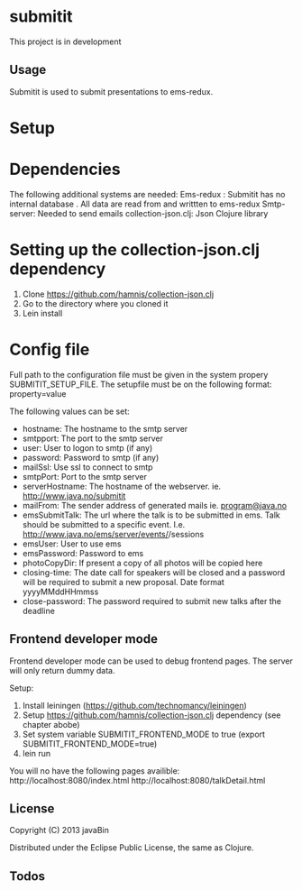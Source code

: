 # submitit

This project is in development

## Usage

Submitit is used to submit presentations to ems-redux.

# Setup

# Dependencies
The following additional systems are needed:
Ems-redux : Submitit has no internal database . All data are read from and writtten to ems-redux
Smtp-server: Needed to send emails
collection-json.clj: Json Clojure library

# Setting up the collection-json.clj dependency
1. Clone https://github.com/hamnis/collection-json.clj
2. Go to the directory where you cloned it
3. Lein install

# Config file
Full path to the configuration file must be given in the system propery SUBMITIT_SETUP_FILE.
The setupfile must be on the following format:
property=value

The following values can be set:
* hostname: The hostname to the smtp server
* smtpport: The port to the smtp server
* user: User to logon to smtp (if any)
* password: Password to smtp (if any)
* mailSsl: Use ssl to connect to smtp
* smtpPort: Port to the smtp server
* serverHostname: The hostname of the webserver. ie. http://www.java.no/submitit
* mailFrom: The sender address of generated mails ie. program@java.no
* emsSubmitTalk: The url where the talk is to be submitted in ems. Talk should be submitted to a specific event. I.e. http://www.java.no/ems/server/events/<event-id>/sessions
* emsUser: User to use ems
* emsPassword: Password to ems
* photoCopyDir: If present a copy of all photos will be copied here
* closing-time: The date call for speakers will be closed and a password will be required to submit a new proposal. Date format yyyyMMddHHmmss
* close-password: The password required to submit new talks after the deadline


## Frontend developer mode
Frontend developer mode can be used to debug frontend pages. The server will only return dummy data.

Setup:
1. Install leiningen (https://github.com/technomancy/leiningen)
2. Setup https://github.com/hamnis/collection-json.clj dependency (see chapter abobe)
3. Set system variable SUBMITIT_FRONTEND_MODE to true (export SUBMITIT_FRONTEND_MODE=true)
4. lein run

You will no have the following pages availible:
http://localhost:8080/index.html
http://localhost:8080/talkDetail.html

## License

Copyright (C) 2013 javaBin

Distributed under the Eclipse Public License, the same as Clojure.


## Todos



